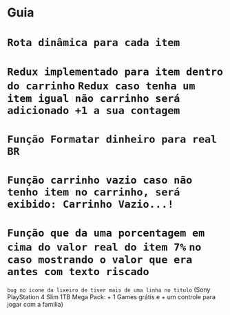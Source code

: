 # Guia

`Rota dinâmica para cada item`
===============================
`Redux implementado para item dentro do carrinho`
`Redux caso tenha um item igual não carrinho será adicionado +1 a sua contagem`
===============================
`Função Formatar dinheiro para real BR`
===============================
`Função carrinho vazio caso não tenho item no carrinho, será exibido: Carrinho Vazio...!`
===============================
`Função que da uma porcentagem em cima do valor real do item 7%`
`no caso mostrando o valor que era antes com texto riscado`
===============================


`bug no icone da lixeiro de tiver mais de uma linha no titulo`
(Sony PlayStation 4 Slim 1TB Mega Pack: + 1 Games grátis e + um controle para jogar com a familia)

